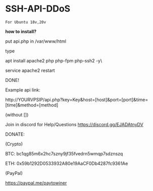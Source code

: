 # SSH-API-DDoS

``For Ubuntu 18v,20v``

**how to install?**

put api.php in /var/www/html

type

apt install apache2 php php-fpm php-ssh2 -y\

service apache2 restart

DONE!

Example api link:

http://YOURVPSIP/api.php?key=Key&host=[host]&port=[port]&time=[time]&method=[method]

(without [])

Join in discord for Help/Questions https://discord.gg/EJADAtnyDV

DONATE:

(Crypto)

BTC: bc1qg85m6x2hc7szny9jf35fvedrn5wmqp7sdznszq

ETH: 0x59b1292D0533932A80e19AaCF0Db4287fc9361Ae

(PayPal)

https://paypal.me/paytowiner

